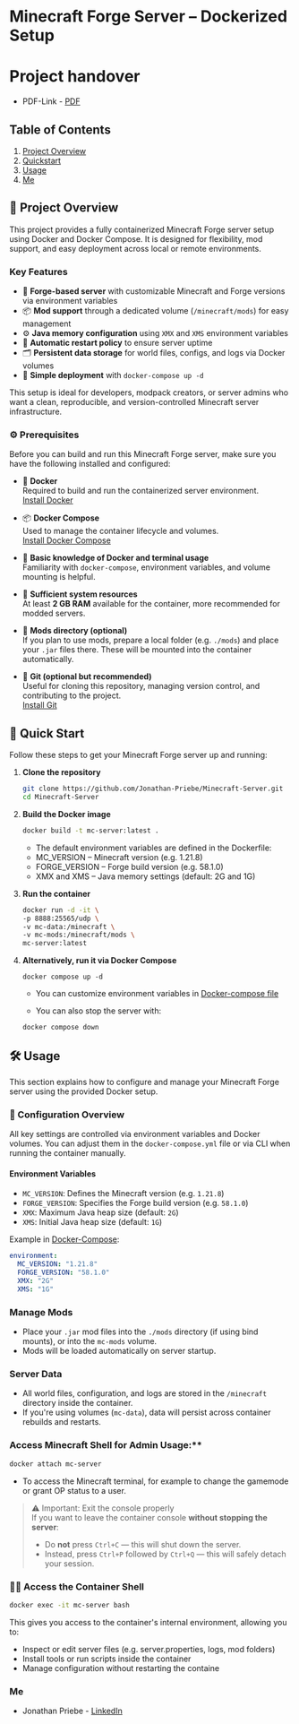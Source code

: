 # Minecraft Forge Server – Dockerized Setup

# Project handover
   - PDF-Link - [PDF](<./Minecraft Server Checkliste.pdf>)

## Table of Contents

1. [Project Overview](#-project-overview)
2. [Quickstart](#-quick-start)
3. [Usage](#%EF%B8%8F-usage)
4. [Me](#me)

## 🧱 Project Overview

This project provides a fully containerized Minecraft Forge server setup using Docker and Docker Compose. It is designed for flexibility, mod support, and easy deployment across local or remote environments.

### Key Features

- 🧩 **Forge-based server** with customizable Minecraft and Forge versions via environment variables  
- 📦 **Mod support** through a dedicated volume (`/minecraft/mods`) for easy management  
- ⚙️ **Java memory configuration** using `XMX` and `XMS` environment variables  
- 🔁 **Automatic restart policy** to ensure server uptime  
- 🗂️ **Persistent data storage** for world files, configs, and logs via Docker volumes  
- 🚀 **Simple deployment** with `docker-compose up -d`  

This setup is ideal for developers, modpack creators, or server admins who want a clean, reproducible, and version-controlled Minecraft server infrastructure.

### ⚙️ Prerequisites

Before you can build and run this Minecraft Forge server, make sure you have the following installed and configured:

- 🐳 **Docker**  
  Required to build and run the containerized server environment.  
  [Install Docker](https://docs.docker.com/get-docker)

- 📦 **Docker Compose**  
  Used to manage the container lifecycle and volumes.  
  [Install Docker Compose](https://docs.docker.com/compose/install)

- 🧠 **Basic knowledge of Docker and terminal usage**  
  Familiarity with `docker-compose`, environment variables, and volume mounting is helpful.

- 💾 **Sufficient system resources**  
  At least **2 GB RAM** available for the container, more recommended for modded servers.

- 📁 **Mods directory (optional)**  
  If you plan to use mods, prepare a local folder (e.g. `./mods`) and place your `.jar` files there. These will be mounted into the container automatically.

- 🧬 **Git (optional but recommended)**  
  Useful for cloning this repository, managing version control, and contributing to the project.  
  [Install Git](https://git-scm.com/downloads)

## 🚀 Quick Start

Follow these steps to get your Minecraft Forge server up and running:

1. **Clone the repository**
    ```bash
    git clone https://github.com/Jonathan-Priebe/Minecraft-Server.git
    cd Minecraft-Server
    ```

2. **Build the Docker image**

   ```bash
   docker build -t mc-server:latest .
   ```
   - The default environment variables are defined in the Dockerfile:
   - MC_VERSION – Minecraft version (e.g. 1.21.8)
   - FORGE_VERSION – Forge build version (e.g. 58.1.0)
   - XMX and XMS – Java memory settings (default: 2G and 1G)

3. **Run the container**

    ```bash
    docker run -d -it \
    -p 8888:25565/udp \
    -v mc-data:/minecraft \
    -v mc-mods:/minecraft/mods \
    mc-server:latest
    ```

4. **Alternatively, run it via Docker Compose**

    ```
    docker compose up -d
    ```
    - You can customize environment variables in [Docker-compose file](./docker-compose.yml)
    
    - You can also stop the server with:
    ```
    docker compose down
    ```

## 🛠️ Usage

This section explains how to configure and manage your Minecraft Forge server using the provided Docker setup.

### 🔧 Configuration Overview

All key settings are controlled via environment variables and Docker volumes. You can adjust them in the `docker-compose.yml` file or via CLI when running the container manually.

#### Environment Variables

- `MC_VERSION`: Defines the Minecraft version (e.g. `1.21.8`)
- `FORGE_VERSION`: Specifies the Forge build version (e.g. `58.1.0`)
- `XMX`: Maximum Java heap size (default: `2G`)
- `XMS`: Initial Java heap size (default: `1G`)

Example in [Docker-Compose](./docker-compose.yml):
```yaml
environment:
  MC_VERSION: "1.21.8"
  FORGE_VERSION: "58.1.0"
  XMX: "2G"
  XMS: "1G"
```

### Manage Mods

- Place your `.jar` mod files into the `./mods` directory (if using bind mounts), or into the `mc-mods` volume.
- Mods will be loaded automatically on server startup.

### Server Data

- All world files, configuration, and logs are stored in the `/minecraft` directory inside the container.
- If you're using volumes (`mc-data`), data will persist across container rebuilds and restarts.

### Access Minecraft Shell for Admin Usage:**

```bash
docker attach mc-server
```

- To access the Minecraft terminal, for example to change the gamemode or grant OP status to a user.

> ⚠️ Important: Exit the console properly  
> If you want to leave the container console **without stopping the server**:
> - Do **not** press `Ctrl+C` — this will shut down the server.
> - Instead, press `Ctrl+P` followed by `Ctrl+Q` — this will safely detach your session.

### 🧑‍💻 Access the Container Shell

```bash
docker exec -it mc-server bash
```

This gives you access to the container's internal environment, allowing you to:
- Inspect or edit server files (e.g. server.properties, logs, mod folders)
- Install tools or run scripts inside the container
- Manage configuration without restarting the containe

### Me

- Jonathan Priebe - [LinkedIn](https://www.linkedin.com/in/jonathan-p-34471b1a5/)
